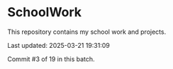 # SchoolWork

This repository contains my school work and projects.

Last updated: 2025-03-21 19:31:09

Commit #3 of 19 in this batch.